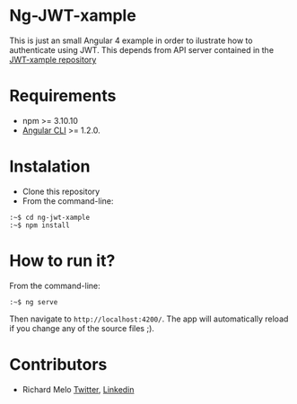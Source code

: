 Ng-JWT-xample
=============

This is just an small Angular 4 example in order to ilustrate how to authenticate using JWT. This depends from API server contained in the [JWT-xample repository](https://github.com/allucardster/jwt-xample)

Requirements
============

- npm >= 3.10.10
- [Angular CLI](https://github.com/angular/angular-cli) >= 1.2.0.

Instalation
===========

- Clone this repository
- From the command-line:

```
:~$ cd ng-jwt-xample
:~$ npm install
```

How to run it?
==============

From the command-line:

```
:~$ ng serve
```

Then navigate to `http://localhost:4200/`. The app will automatically reload if you change any of the source files ;).

Contributors
============

- Richard Melo [Twitter](https://twitter.com/allucardster), [Linkedin](https://www.linkedin.com/in/richardmelo)

